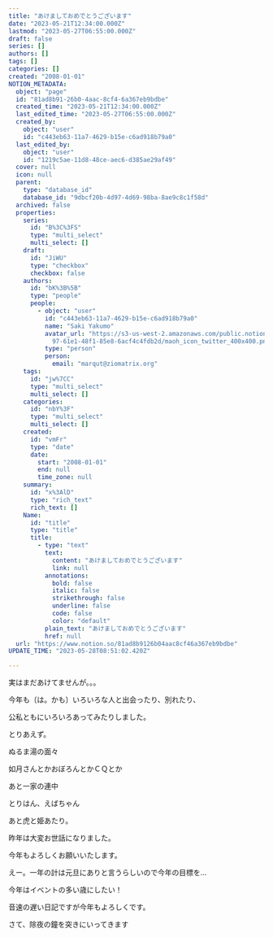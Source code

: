 ```yaml
---
title: "あけましておめでとうございます"
date: "2023-05-21T12:34:00.000Z"
lastmod: "2023-05-27T06:55:00.000Z"
draft: false
series: []
authors: []
tags: []
categories: []
created: "2008-01-01"
NOTION_METADATA:
  object: "page"
  id: "81ad8b91-26b0-4aac-8cf4-6a367eb9bdbe"
  created_time: "2023-05-21T12:34:00.000Z"
  last_edited_time: "2023-05-27T06:55:00.000Z"
  created_by:
    object: "user"
    id: "c443eb63-11a7-4629-b15e-c6ad918b79a0"
  last_edited_by:
    object: "user"
    id: "1219c5ae-11d8-48ce-aec6-d385ae29af49"
  cover: null
  icon: null
  parent:
    type: "database_id"
    database_id: "9dbcf20b-4d97-4d69-98ba-8ae9c8c1f58d"
  archived: false
  properties:
    series:
      id: "B%3C%3FS"
      type: "multi_select"
      multi_select: []
    draft:
      id: "JiWU"
      type: "checkbox"
      checkbox: false
    authors:
      id: "bK%3B%5B"
      type: "people"
      people:
        - object: "user"
          id: "c443eb63-11a7-4629-b15e-c6ad918b79a0"
          name: "Saki Yakumo"
          avatar_url: "https://s3-us-west-2.amazonaws.com/public.notion-static.com/3ad1c4\
            97-61e1-48f1-85e8-6acf4c4fdb2d/maoh_icon_twitter_400x400.png"
          type: "person"
          person:
            email: "marqut@ziomatrix.org"
    tags:
      id: "jw%7CC"
      type: "multi_select"
      multi_select: []
    categories:
      id: "nbY%3F"
      type: "multi_select"
      multi_select: []
    created:
      id: "vmFr"
      type: "date"
      date:
        start: "2008-01-01"
        end: null
        time_zone: null
    summary:
      id: "x%3AlD"
      type: "rich_text"
      rich_text: []
    Name:
      id: "title"
      type: "title"
      title:
        - type: "text"
          text:
            content: "あけましておめでとうございます"
            link: null
          annotations:
            bold: false
            italic: false
            strikethrough: false
            underline: false
            code: false
            color: "default"
          plain_text: "あけましておめでとうございます"
          href: null
  url: "https://www.notion.so/81ad8b9126b04aac8cf46a367eb9bdbe"
UPDATE_TIME: "2023-05-28T08:51:02.420Z"

---
```

<link rel="stylesheet" href="https://cdn.jsdelivr.net/npm/katex@0.16.2/dist/katex.min.css" integrity="sha384-bYdxxUwYipFNohQlHt0bjN/LCpueqWz13HufFEV1SUatKs1cm4L6fFgCi1jT643X" crossorigin="anonymous">


実はまだあけてませんが。。。


今年も〔は。かも〕いろいろな人と出会ったり、別れたり、


公私ともにいろいろあってみたりしました。


とりあえず。


ぬるま湯の面々


如月さんとかおぼろんとかＣＱとか


あと一家の連中


とりはん、えばちゃん


あと虎と姫あたり。


昨年は大変お世話になりました。


今年もよろしくお願いいたします。


えー。一年の計は元旦にありと言うらしいので今年の目標を…


今年はイベントの多い歳にしたい！


音速の遅い日記ですが今年もよろしくです。


さて、除夜の鐘を突きにいってきます

